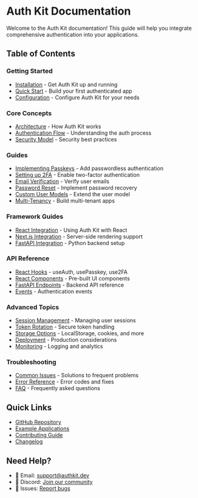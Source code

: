 # Auth Kit Documentation

Welcome to the Auth Kit documentation! This guide will help you integrate comprehensive authentication into your applications.

## Table of Contents

### Getting Started
- [Installation](./installation.md) - Get Auth Kit up and running
- [Quick Start](./quickstart.md) - Build your first authenticated app
- [Configuration](./configuration.md) - Configure Auth Kit for your needs

### Core Concepts
- [Architecture](./concepts/architecture.md) - How Auth Kit works
- [Authentication Flow](./concepts/authentication-flow.md) - Understanding the auth process
- [Security Model](./concepts/security.md) - Security best practices

### Guides
- [Implementing Passkeys](./guides/passkeys.md) - Add passwordless authentication
- [Setting up 2FA](./guides/two-factor.md) - Enable two-factor authentication
- [Email Verification](./guides/email-verification.md) - Verify user emails
- [Password Reset](./guides/password-reset.md) - Implement password recovery
- [Custom User Models](./guides/custom-users.md) - Extend the user model
- [Multi-Tenancy](./guides/multi-tenancy.md) - Build multi-tenant apps

### Framework Guides
- [React Integration](./frameworks/react.md) - Using Auth Kit with React
- [Next.js Integration](./frameworks/nextjs.md) - Server-side rendering support
- [FastAPI Integration](./frameworks/fastapi.md) - Python backend setup

### API Reference
- [React Hooks](./api/react-hooks.md) - useAuth, usePasskey, use2FA
- [React Components](./api/react-components.md) - Pre-built UI components
- [FastAPI Endpoints](./api/fastapi-endpoints.md) - Backend API reference
- [Events](./api/events.md) - Authentication events

### Advanced Topics
- [Session Management](./advanced/sessions.md) - Managing user sessions
- [Token Rotation](./advanced/token-rotation.md) - Secure token handling
- [Storage Options](./advanced/storage.md) - LocalStorage, cookies, and more
- [Deployment](./advanced/deployment.md) - Production considerations
- [Monitoring](./advanced/monitoring.md) - Logging and analytics

### Troubleshooting
- [Common Issues](./troubleshooting/common-issues.md) - Solutions to frequent problems
- [Error Reference](./troubleshooting/errors.md) - Error codes and fixes
- [FAQ](./troubleshooting/faq.md) - Frequently asked questions

## Quick Links

- [GitHub Repository](https://github.com/yourusername/auth-kit)
- [Example Applications](../examples/)
- [Contributing Guide](../CONTRIBUTING.md)
- [Changelog](../CHANGELOG.md)

## Need Help?

- 📧 Email: support@authkit.dev
- 💬 Discord: [Join our community](https://discord.gg/authkit)
- 🐛 Issues: [Report bugs](https://github.com/yourusername/auth-kit/issues)